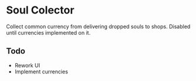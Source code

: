 # Soul Colector
Collect common currency from delivering dropped souls to shops. Disabled until currencies implemented on it.

## Todo
* Rework UI
* Implement currencies